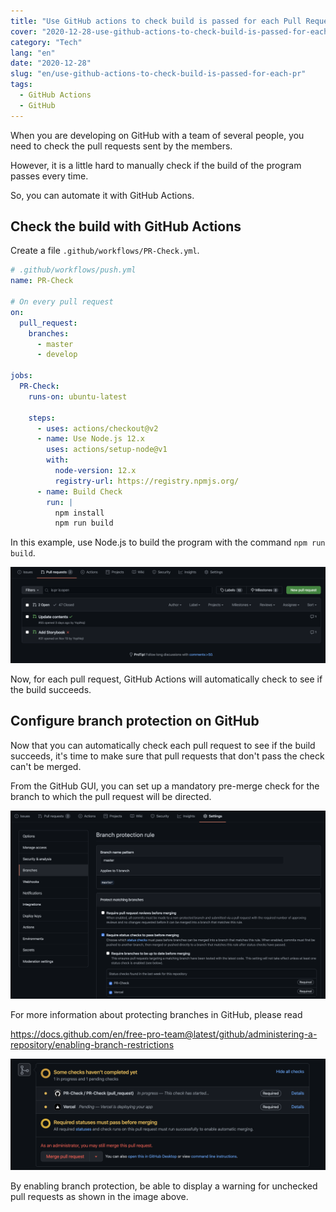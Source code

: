 ```yaml
---
title: "Use GitHub actions to check build is passed for each Pull Request"
cover: "2020-12-28-use-github-actions-to-check-build-is-passed-for-each-pr/header.png"
category: "Tech"
lang: "en"
date: "2020-12-28"
slug: "en/use-github-actions-to-check-build-is-passed-for-each-pr"
tags:
  - GitHub Actions
  - GitHub
---
```


When you are developing on GitHub with a team of several people, you need to check the pull requests sent by the members.

However, it is a little hard to manually check if the build of the program passes every time.

So, you can automate it with GitHub Actions.

## Check the build with GitHub Actions

Create a file `.github/workflows/PR-Check.yml`.

```yml
# .github/workflows/push.yml
name: PR-Check

# On every pull request
on:
  pull_request:
    branches:
      - master
      - develop

jobs:
  PR-Check:
    runs-on: ubuntu-latest

    steps:
      - uses: actions/checkout@v2
      - name: Use Node.js 12.x
        uses: actions/setup-node@v1
        with:
          node-version: 12.x
          registry-url: https://registry.npmjs.org/
      - name: Build Check
        run: |
          npm install
          npm run build
```

In this example, use Node.js to build the program with the command `npm run build`.

![GitHub PR check](github_pr_check.png)

Now, for each pull request, GitHub Actions will automatically check to see if the build succeeds.

## Configure branch protection on GitHub

Now that you can automatically check each pull request to see if the build succeeds, it's time to make sure that pull requests that don't pass the check can't be merged.

From the GitHub GUI, you can set up a mandatory pre-merge check for the branch to which the pull request will be directed.

![GitHub branch protection](github_branch_protection.png)

For more information about protecting branches in GitHub, please read

https://docs.github.com/en/free-pro-team@latest/github/administering-a-repository/enabling-branch-restrictions

![GitHub require to check](github_require_to_check.png)

By enabling branch protection, be able to display a warning for unchecked pull requests as shown in the image above.
